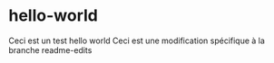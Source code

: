 # hello-world
Ceci est un test hello world
Ceci est une modification spécifique à la branche readme-edits
